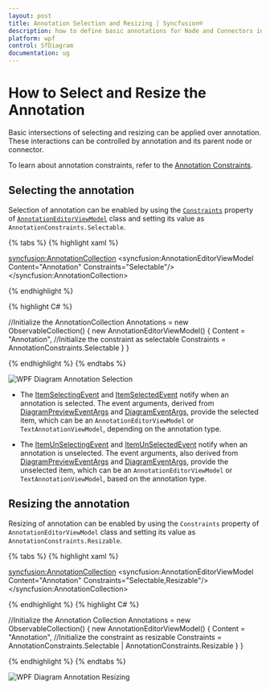 ```yaml
---
layout: post
title: Annotation Selection and Resizing | Syncfusion® 
description: how to define basic annotations for Node and Connectors in Syncfusion® WPF Diagram (SfDiagram) control, its elements, and more.
platform: wpf
control: SfDiagram
documentation: ug
---
```


# How to Select and Resize the Annotation

Basic intersections of selecting and resizing can be applied over annotation. These interactions can be controlled by annotation and its parent node or connector.

To learn about annotation constraints, refer to the [Annotation Constraints](https://help.syncfusion.com/cr/wpf/Syncfusion.UI.Xaml.Diagram.AnnotationConstraints.html).

## Selecting the annotation

Selection of annotation can be enabled by using the [`Constraints`](https://help.syncfusion.com/cr/wpf/Syncfusion.UI.Xaml.Diagram.AnnotationEditorViewModel.html#Syncfusion_UI_Xaml_Diagram_AnnotationEditorViewModel_Constraints) property of [`AnnotationEditorViewModel`](https://help.syncfusion.com/cr/wpf/Syncfusion.UI.Xaml.Diagram.AnnotationEditorViewModel.html) class and setting its value as `AnnotationConstraints.Selectable`.

{% tabs %}
{% highlight xaml %}

<!--Initialize the Annotation Collection-->
<syncfusion:AnnotationCollection>
    <!--Initialize the annotation with selectable constraint-->
    <syncfusion:AnnotationEditorViewModel Content="Annotation" Constraints="Selectable"/>
</syncfusion:AnnotationCollection>
                                
{% endhighlight %}

{% highlight C# %}

//Initialize the AnnotationCollection
Annotations = new ObservableCollection<IAnnotation>()
{
    new AnnotationEditorViewModel()
    {
        Content = "Annotation",
        //Initialize the constraint as selectable
        Constraints = AnnotationConstraints.Selectable 
    }
}

{% endhighlight %}
{% endtabs %}

![WPF Diagram Annotation Selection](Annotation_images/wpf-diagram-annotation-selection.png)

* The [ItemSelectingEvent](https://help.syncfusion.com/cr/wpf/Syncfusion.UI.Xaml.Diagram.IGraphInfo.html#Syncfusion_UI_Xaml_Diagram_IGraphInfo_ItemSelectingEvent) and [ItemSelectedEvent](https://help.syncfusion.com/cr/wpf/Syncfusion.UI.Xaml.Diagram.IGraphInfo.html#Syncfusion_UI_Xaml_Diagram_IGraphInfo_ItemSelectedEvent) notify when an annotation is selected. The event arguments, derived from [DiagramPreviewEventArgs](https://help.syncfusion.com/cr/wpf/Syncfusion.UI.Xaml.Diagram.DiagramPreviewEventArgs.html) and [DiagramEventArgs](https://help.syncfusion.com/cr/wpf/Syncfusion.UI.Xaml.Diagram.DiagramEventArgs.html), provide the selected item, which can be an `AnnotationEditorViewModel` or `TextAnnotationViewModel`, depending on the annotation type.

* The [ItemUnSelectingEvent](https://help.syncfusion.com/cr/wpf/Syncfusion.UI.Xaml.Diagram.IGraphInfo.html#Syncfusion_UI_Xaml_Diagram_IGraphInfo_ItemUnSelectingEvent) and [ItemUnSelectedEvent](https://help.syncfusion.com/cr/wpf/Syncfusion.UI.Xaml.Diagram.IGraphInfo.html#Syncfusion_UI_Xaml_Diagram_IGraphInfo_ItemUnSelectedEvent) notify when an annotation is unselected. The event arguments, also derived from [DiagramPreviewEventArgs](https://help.syncfusion.com/cr/wpf/Syncfusion.UI.Xaml.Diagram.DiagramPreviewEventArgs.html) and [DiagramEventArgs](https://help.syncfusion.com/cr/wpf/Syncfusion.UI.Xaml.Diagram.DiagramEventArgs.html), provide the unselected item, which can be an `AnnotationEditorViewModel` or `TextAnnotationViewModel`, based on the annotation type.

## Resizing the annotation

Resizing of annotation can be enabled by using the `Constraints` property of `AnnotationEditorViewModel` class and setting its value as `AnnotationConstraints.Resizable`.

{% tabs %}
{% highlight xaml %}

<!--Initialize the Annotation Collection-->
<syncfusion:AnnotationCollection>
    <!--Initialize the Annotation with resizable constraint-->
    <syncfusion:AnnotationEditorViewModel Content="Annotation" Constraints="Selectable,Resizable"/>
</syncfusion:AnnotationCollection>
                                
{% endhighlight %}
{% highlight C# %}

//Initialize the Annotation Collection
Annotations = new ObservableCollection<IAnnotation>()
{
    new AnnotationEditorViewModel()
    {
        Content = "Annotation",
        //Initialize the constraint as resizable
        Constraints = AnnotationConstraints.Selectable | AnnotationConstraints.Resizable
    }
}

{% endhighlight %}
{% endtabs %}

![WPF Diagram Annotation Resizing](Annotation_images/wpf-diagram-annotation-resizing.gif)